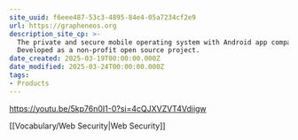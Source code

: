 ```yaml
---
site_uuid: f6eee487-53c3-4895-84e4-05a7234cf2e9
url: https://grapheneos.org
description_site_cp: >-
  The private and secure mobile operating system with Android app compatibility.
  Developed as a non-profit open source project.
date_created: 2025-03-19T00:00:00.000Z
date_modified: 2025-03-24T00:00:00.000Z
tags:
- Products
---
```




https://youtu.be/5kp76n0I1-0?si=4cQJXVZVT4Vdiigw

[[Vocabulary/Web Security|Web Security]]
